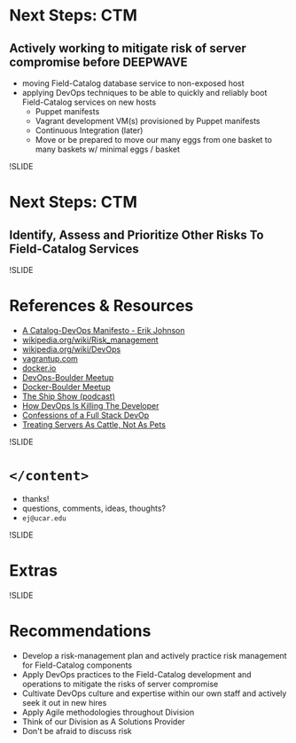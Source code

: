 # Next Steps: CTM

## Actively working to mitigate risk of server compromise before DEEPWAVE

- moving Field-Catalog database service to non-exposed host
- applying DevOps techniques to be able to quickly and reliably boot Field-Catalog services on new hosts
  - Puppet manifests
  - Vagrant development VM(s) provisioned by Puppet manifests
  - Continuous Integration (later)
  - Move or be prepared to move our many eggs from one basket to many baskets w/ minimal eggs / basket

!SLIDE

# Next Steps: CTM

## Identify, Assess and Prioritize Other Risks To Field-Catalog Services

!SLIDE

# References & Resources

<!-- suggestion from Mike Paxton: resources where people can learn more -->

- [A Catalog-DevOps Manifesto - Erik Johnson](https://gist.github.com/erikj/d448b4e605c0260c2cbd)
- [wikipedia.org/wiki/Risk_management](http://en.wikipedia.org/wiki/Risk_management)
- [wikipedia.org/wiki/DevOps](http://en.wikipedia.org/wiki/DevOps)
- [vagrantup.com](http://www.vagrantup.com/)
- [docker.io](https://www.docker.io/)
- [DevOps-Boulder Meetup](http://www.meetup.com/DevOps-Boulder/)
- [Docker-Boulder Meetup](http://www.meetup.com/Docker-Boulder/)
- [The Ship Show (podcast)](http://theshipshow.com/)
- [How DevOps Is Killing The Developer](http://jeffknupp.com/blog/2014/04/15/how-devops-is-killing-the-developer/)
- [Confessions of a Full Stack DevOp](http://www.ansible.com/blog/confessions-of-a-full-stack-devop)
- [Treating Servers As Cattle, Not As Pets](http://www.markhneedham.com/blog/2013/04/07/treating-servers-as-cattle-not-as-pets/)

!SLIDE

# `</content>`

- thanks!
- questions, comments, ideas, thoughts?
- `ej@ucar.edu`

!SLIDE

# Extras

!SLIDE

# Recommendations

- Develop a risk-management plan and actively practice risk management for Field-Catalog components
- Apply DevOps practices to the Field-Catalog development and operations to mitigate the risks of server compromise
- Cultivate DevOps culture and expertise within our own staff and actively seek it out in new hires
- Apply Agile methodologies throughout Division
- Think of our Division as A Solutions Provider
- Don't be afraid to discuss risk
